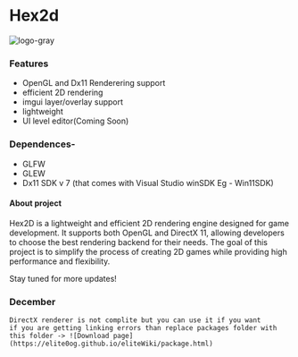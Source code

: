 
# Hex2d
![logo-gray]( https://elite0og.github.io/eliteWiki/logo4.png)


### Features
- OpenGL and Dx11 Renderering support
- efficient 2D rendering
- imgui layer/overlay support
- lightweight
- UI level editor(Coming Soon)
### Dependences-
- GLFW
- GLEW
- Dx11 SDK v 7 (that comes with Visual Studio winSDK Eg - Win11SDK)
#### About project
Hex2D is a lightweight and efficient 2D rendering engine designed for game development. It supports both OpenGL and DirectX 11, allowing developers to choose the best rendering backend for their needs. The goal of this project is to simplify the process of creating 2D games while providing high performance and flexibility.

Stay tuned for more updates!
### December 
	DirectX renderer is not complite but you can use it if you want 
 	if you are getting linking errors than replace packages folder with this folder -> ![Download page](https://elite0og.github.io/eliteWiki/package.html)
